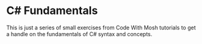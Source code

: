 # C# Fundamentals
This is just a series of small exercises from Code With Mosh tutorials to get a handle on the fundamentals of C# syntax and concepts.